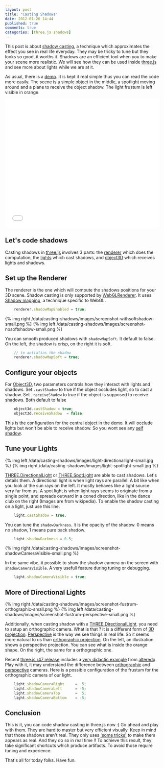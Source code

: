 ```yaml
---
layout: post
title: "Casting Shadows"
date: 2012-01-20 14:44
published: true
comments: true
categories: [three.js shadows]
---
```


This post is about
[shadow casting](http://en.wikipedia.org/wiki/Shadow_mapping),
a technique which approximates the effect you see in real life everyday.
They may be tricky to tune but they looks so good, it worths it.
Shadows are an efficient tool when you to make your scene more realistic.
We will see how they can be used inside
[three.js](https://github.com/mrdoob/three.js/)
and see more about lights while we are at it.


As usual, there is a [demo](/data/casting-shadows/).
It is kept it real simple thus you can read the code more easily.
The scene is a simple object in the middle, a spotlight moving around and a plane
to receive the object shadow. The light frustum is left visible in orange.

<iframe src="/data/casting-shadows"
	webkitallowfullscreen mozallowfullscreen allowfullscreen 
	width="100%" height="420" frameborder="0">
</iframe>

<!-- more -->

## Let's code shadows

Casting shadows in
[three.js](https://github.com/mrdoob/three.js/)
involves 3 parts: the
[renderer](https://github.com/mrdoob/three.js/blob/master/src/renderers/WebGLRenderer.js)
which does the computation, the
[lights](https://github.com/mrdoob/three.js/tree/master/src/lights)
which cast shadows, and
[object3D](https://github.com/mrdoob/three.js/blob/master/src/core/Object3D.js)
which receives lights and shadows.

## Set up the Renderer

The renderer is the one which will compute the shadows positions for your 3D scene.
Shadow casting is only supported by
[WebGLRenderer](https://github.com/mrdoob/three.js/blob/master/src/renderers/WebGLRenderer.js).
It uses [Shadow mapping](http://en.wikipedia.org/wiki/Shadow_mapping), a technique specific to WebGL.

```javascript
	renderer.shadowMapEnabled = true;
```

{% img right /data/casting-shadows/images/screenshot-withsoftshadow-small.png %}
{% img left /data/casting-shadows/images/screenshot-nosoftshadow-small.png %}

You can smooth produced shadows with ```shadowMapSoft```. It default to false.
On the left, the shadow is crisp, on the right it is soft.


```javascript
	// to antialias the shadow
	renderer.shadowMapSoft = true;
```

## Configure your objects

For
[Object3D](https://github.com/mrdoob/three.js/blob/master/src/core/Object3D.js),
two parameters controls how they interact with lights and shadows.
Set ```.castShadow``` to true if the object occludes light, so to cast a shadow.
Set ```.receiveShadow``` to true if the object is supposed to receive shadows.
Both default to false

```javascript
	object3d.castShadow	= true;
	object3d.receiveShadow	= false;
```

This is the configuration for the central object in the demo. It will occlude lights but
won't be able to receive shadow. So you wont see any
[self shadow](http://en.wikipedia.org/wiki/Self-shadowing).

## Tune your Lights

{% img left  /data/casting-shadows/images/light-directionallight-small.jpg	%}
{% img right /data/casting-shadows/images/light-spotlight-small.jpg		%}

[THREE.DirectionalLight](https://github.com/mrdoob/three.js/blob/master/src/lights/DirectionalLight.js)
or
[THREE.SpotLight](https://github.com/mrdoob/three.js/blob/master/src/lights/SpotLight.js)
are able to cast shadows.
Let's details them.
A directional light is when light rays are parallel.
A bit like when you look at the sun rays on the left.
It mostly behaves like a light source very far from us.
A spot light is when light rays seems to originate from a single point, and
spreads outward in a coned direction, like in the dance club on the right
(Images are from wikipedia).
To enable the shadow casting on a light, 
just use this line.

```javascript
	light.castShadow = true;
```

You can tune the ```shadowDarkness```.
It is the opacity of the shadow. 0 means no shadow, 1 means pure back shadow.

```javascript
	light.shadowDarkness = 0.5;
```

{% img right /data/casting-shadows/images/screenshot-shadowCameraVisible-small.png %}

In the same vibe, it possible to show the shadow camera on the screen
with ```shadowCameraVisible```.
A very usefull feature during tuning or debugging.

```javascript
	light.shadowCameraVisible = true;
```

## More of Directional Lights

{% img right /data/casting-shadows/images/screenshot-fustrum-orthographic-small.png	%}
{% img left  /data/casting-shadows/images/screenshot-fustrum-perspective-small.png	%}

Additionally, when casting shadow with a
[THREE.DirectionalLight](https://github.com/mrdoob/three.js/blob/master/src/lights/DirectionalLight.js),
you need to setup an orthographic camera.
What is that ? it is a different form of
[3D projection](http://en.wikipedia.org/wiki/3D_projection).
[Perspective](http://en.wikipedia.org/wiki/Perspective_\(graphical\))
is the way we see things in real life.
So it seems more natural to us than
[orthographic projection](http://en.wikipedia.org/wiki/Orthographic_projection).
On the left, an illustration shows a perspective projection.
You can see what is inside the orange shape.
On the right, the same for a orthographic one.


Recent
[three.js r47 release](https://github.com/mrdoob/three.js/commit/32b581f24fddeaf9e91b7825aa93ec0ad3a45c83)
includes a
[very didactic example](http://mrdoob.github.com/three.js/examples/webgl_camera.html)
from
[alteredq](http://alteredqualia.com/).
Play with it, it may understand the difference between
[orthographic](https://github.com/mrdoob/three.js/blob/master/src/cameras/OrthographicCamera.js)
and
[perspective](https://github.com/mrdoob/three.js/blob/master/src/cameras/PerspectiveCamera.js)
cameras.
Here is a possible configuration of the frustum for the orthographic camera of our light.

```javascript
	light.shadowCameraRight		=  5;
	light.shadowCameraLeft		= -5;
	light.shadowCameraTop		=  5;
	light.shadowCameraBottom	= -5;
```

## Conclusion
This is it, you can code shadow casting in three.js now :)
Go ahead and play with them. They are hard to master but very efficient visually.
Keep in mind that those shadows aren't real.
They only uses
['some tricks'](http://en.wikipedia.org/wiki/Shadow_mapping)
to make them appears as real. And they do so in real time !!
To achieve this result, they take significant shortcuts which
produce artifacts. To avoid those require tuning and experience.

That's all for today folks. Have fun.

